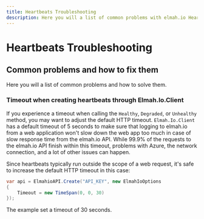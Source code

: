 ```yaml
---
title: Heartbeats Troubleshooting
description: Here you will a list of common problems with elmah.io Heartbeats and how to solve them. Resolve timeouts and more by including a bit of code.
---
```


# Heartbeats Troubleshooting

## Common problems and how to fix them

Here you will a list of common problems and how to solve them.

### Timeout when creating heartbeats through Elmah.Io.Client

If you experience a timeout when calling the `Healthy`, `Degraded`, or `Unhealthy` method, you may want to adjust the default HTTP timeout. `Elmah.Io.Client` has a default timeout of 5 seconds to make sure that logging to elmah.io from a web application won't slow down the web app too much in case of slow response time from the elmah.io API. While 99.9% of the requests to the elmah.io API finish within this timeout, problems with Azure, the network connection, and a lot of other issues can happen.

Since heartbeats typically run outside the scope of a web request, it's safe to increase the default HTTP timeout in this case:

```csharp
var api = ElmahioAPI.Create("API_KEY", new ElmahIoOptions
{
    Timeout = new TimeSpan(0, 0, 30)
});
```

The example set a timeout of 30 seconds.